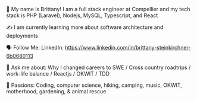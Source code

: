 🤝 My name is Brittany! I am a full stack engineer at Compellier and my tech stack is PHP (Laravel), Nodejs, MySQL, Typescript, and React

✍️ I am currently learning more about software architecture and deployments

🗣 Follow Me: LinkedIn: https://www.linkedin.com/in/brittany-steinkirchner-6b0680113

💬 Ask me about: Why I changed careers to SWE / Cross country roadtrips / work-life balance / Reactjs / OKWIT / TDD

💓 Passions: Coding, computer science, hiking, camping, music, OKWIT, motherhood, gardening, & animal rescue
